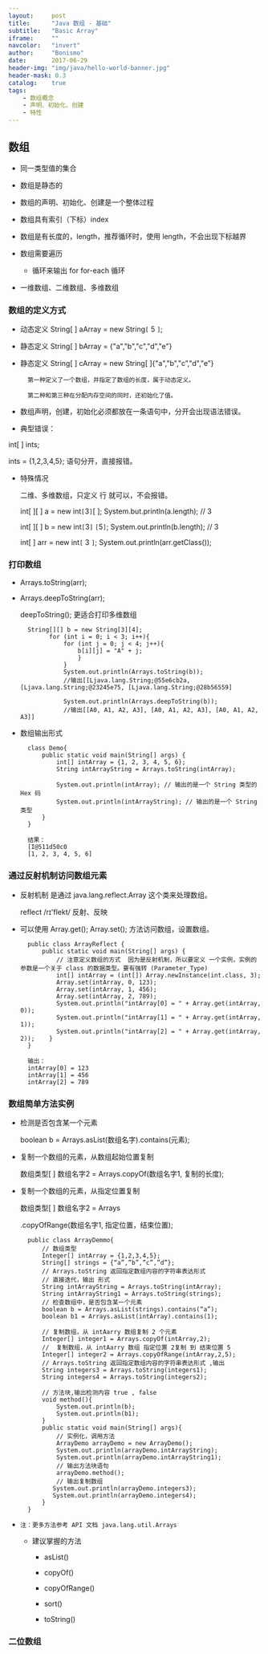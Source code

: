```yaml
---
layout:     post
title:      "Java 数组 - 基础"
subtitle:   "Basic Array"
iframe:     ""
navcolor:   "invert"
author:     "Bonismo"
date:       2017-06-29
header-img: "img/java/hello-world-banner.jpg"
header-mask: 0.3
catalog:    true
tags:
    - 数组概念
    - 声明、初始化、创建
    - 特性
---
```


## 数组

- 同一类型值的集合

- 数组是静态的

- 数组的声明、初始化、创建是一个整体过程

- 数组具有索引（下标）index

- 数组是有长度的，length，推荐循环时，使用 length，不会出现下标越界

- 数组需要遍历

    - 循环来输出 for for-each 循环

- 一维数组、二维数组、多维数组

### 数组的定义方式

- 动态定义 String[ ] aArray = new String`[` 5 `]`;

- 静态定义 String[ ] bArray = {"a","b","c","d","e"}

- 静态定义 String[ ] cArray = new String[ ]{"a","b","c”,"d","e”}


        第一种定义了一个数组，并指定了数组的长度，属于动态定义。

        第二种和第三种在分配内存空间的同时，还初始化了值。

- 数组声明，创建，初始化必须都放在一条语句中，分开会出现语法错误。

- 典型错误：

int[ ] ints;

ints = {1,2,3,4,5};
语句分开，直接报错。

- 特殊情况

    二维、多维数组，只定义 行 就可以，不会报错。

    int[ ][ ] a = new int`[`3`]`[ ];
    System.but.println(a.length); // 3

    int[ ][ ] b = new int`[`3`]` `[`5`]`;
    System.out.println(b.length); // 3

    int[ ] arr = new int`[` 3 `]`;
    System.out.println(arr.getClass());

### 打印数组

- Arrays.toString(arr);

- Arrays.deepToString(arr);

    deepToString(); 更适合打印多维数组

        String[][] b = new String[3][4];
              for (int i = 0; i < 3; i++){
                  for (int j = 0; j < 4; j++){
                      b[i][j] = "A" + j;
                      }
                  }
                  System.out.println(Arrays.toString(b));
                  //输出[[Ljava.lang.String;@55e6cb2a, [Ljava.lang.String;@23245e75, [Ljava.lang.String;@28b56559]

                  System.out.println(Arrays.deepToString(b));
                  //输出[[A0, A1, A2, A3], [A0, A1, A2, A3], [A0, A1, A2, A3]]


- 数组输出形式

        class Demo{
            public static void main(String[] args) {
                int[] intArray = {1, 2, 3, 4, 5, 6};
                String intArrayString = Arrays.toString(intArray);

                System.out.println(intArray); // 输出的是一个 String 类型的 Hex 码
                System.out.println(intArrayString); // 输出的是一个 String 类型
            }
        }

        结果：
        [I@511d50c0
        [1, 2, 3, 4, 5, 6]

### 通过反射机制访问数组元素

- 反射机制 是通过 java.lang.reflect.Array 这个类来处理数组。

    reflect /rɪ'flekt/ 反射、反映

- 可以使用 Array.get(); Array.set(); 方法访问数组，设置数组。

        public class ArrayReflect {
            public static void main(String[] args) {
                // 注意定义数组的方式  因为是反射机制，所以要定义 一个实例，实例的参数是一个关于 class 的数据类型。要有强转 (Parameter_Type)
                int[] intArray = (int[]) Array.newInstance(int.class, 3);
                Array.set(intArray, 0, 123);
                Array.set(intArray, 1, 456);
                Array.set(intArray, 2, 789);
                System.out.println("intArray[0] = " + Array.get(intArray, 0));
                System.out.println("intArray[1] = " + Array.get(intArray, 1));
                System.out.println("intArray[2] = " + Array.get(intArray, 2));    }
        }

        输出：
        intArray[0] = 123
        intArray[1] = 456
        intArray[2] = 789

### 数组简单方法实例

- 检测是否包含某一个元素

    boolean b = Arrays.asList(数组名字).contains(元素);

- 复制一个数组的元素，从数组起始位置复制

    数组类型[ ] 数组名字2 = Arrays.copyOf(数组名字1, 复制的长度);

- 复制一个数组的元素，从指定位置复制

    数组类型[ ] 数组名字2 = Arrays

    .copyOfRange(数组名字1, 指定位置，结束位置);

        public class ArrayDemmo{
            // 数组类型
            Integer[] intArray = {1,2,3,4,5};
            String[] strings = {“a”,”b”,”c”,”d”};
            // Arrays.toString 返回指定数组内容的字符串表达形式
            // 直接迭代，输出 形式
            String intArrayString = Arrays.toString(intArray);
            String intArrayString1 = Arrays.toString(strings);
            // 检查数组中，是否包含某一个元素
            boolean b = Arrays.asList(strings).contains(“a”);
            boolean b1 = Arrays.asList(intArray).contains(1);

            // 复制数组，从 intAarry 数组复制 2 个元素
            Integer[] integer1 = Arrays.copyOf(intArray,2);
            //  复制数组，从 intAarry 数组 指定位置 2复制 到 结束位置 5
            Integer[] integer2 = Arrays.copyOfRange(intArray,2,5);
            // Arrays.toString 返回指定数组内容的字符串表达形式 ,输出
            String integers3 = Arrays.toString(integers1);
            String integers4 = Arrays.toString(integers2);

            // 方法块,输出检测内容 true , false
            void method(){
                System.out.println(b);
                System.out.println(b1);
            }
            public static void main(String[] args){
                // 实例化，调用方法
                ArrayDemo arrayDemo = new ArrayDemo();
                System.out.println(arrayDemo.intArrayString);
                System.out.println(arrayDemo.intArrayString1);
                // 输出方法块语句
                arrayDemo.method();
                // 输出复制数组
               System.out.println(arrayDemo.integers3);
               System.out.println(arrayDemo.integers4);
            }
        }

- `注：更多方法参考 API 文档 java.lang.util.Arrays`

     - 建议掌握的方法

        - asList()

        - copyOf()

        - copyOfRange()

        - sort()

        - toString()

### 二位数组

